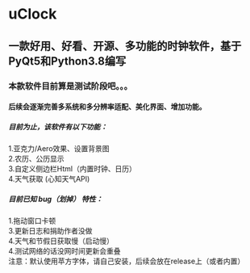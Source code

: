 # uClock
## 一款好用、好看、开源、多功能的时钟软件，基于PyQt5和Python3.8编写
### 本款软件目前算是测试阶段吧。。。  
#### 后续会逐渐完善多系统和多分辨率适配、美化界面、增加功能。  
##### 目前为止，该软件有以下功能：  
  1.亚克力/Aero效果、设置背景图  
  2.农历、公历显示  
  3.自定义侧边栏Html（内置时钟、日历）  
  4.天气获取  (心知天气API)
##### 目前已知 bug（划掉） 特性：  
  1.拖动窗口卡顿  
  3.更新日志和捐助作者没做  
  4.天气和节假日获取慢（启动慢）  
  4.测试网络的话没网时间更新会重叠  
注意：默认使用苹方字体，请自己安装，后续会放在release上（或者内置）
